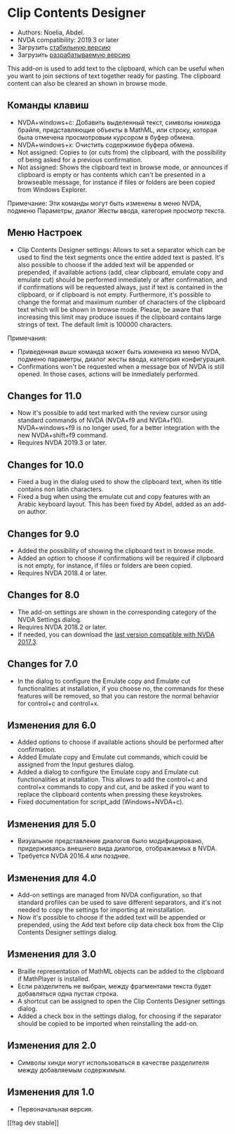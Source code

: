 # Clip Contents Designer #

*	Authors: Noelia, Abdel.
*	NVDA compatibility: 2019.3 or later
*	Загрузить [стабильную версию][1]
*	Загрузить [разрабатываемую версию][2]

This add-on is used to add text to the clipboard, which can be useful when
you want to join sections of text together ready for pasting.  The clipboard
content can also be cleared an shown in browse mode.

## Команды клавиш ##

* NVDA+windows+c: Добавить выделенный текст, символы юникода брайля,
  представляющие объекты в MathML, или строку, которая была отмечена
  просмотровым курсором в буфер обмена.
* NVDA+windows+x: Очистить содержимое буфера обмена.
* Not assigned: Copies to (or cuts from) the clipboard, with the possibility
  of being asked for a previous confirmation.
* Not assigned: Shows the clipboard text in browse mode, or announces if
  clipboard is empty or has contents which can't be presented in a
  browseable message, for instance if files or folders are been copied from
  Windows Explorer.

Примечание: Эти команды могут быть изменены в меню NVDA, подменю Параметры,
диалог Жесты ввода, категория просмотр текста.

## Меню Настроек ##
*	Clip Contents Designer settings: Allows to set a separator which can be used to find the text segments once the entire added text is pasted.
It's also possible to choose if the added text will be appended or prepended, if available actions (add, clear clipboard, emulate copy and emulate cut) should be performed inmediately or after confirmation, and if confirmations will be requested always, just if text is contained in the clipboard, or if clipboard is not empty.
Furthermore, it's possible to change the format and maximum number of characters of the clipboard text which will be shown in browse mode. Please, be aware that increasing this limit may produce issues if the clipboard contains large strings of text. The default limit is 100000 characters.

Примечания:

*	Приведенная выше команда может быть изменена из меню NVDA, подменю
  параметры, диалог жесты ввода, категория конфигурация.
*	Confirmations won't be requested when a message box of NVDA is still
  opened. In those cases, actions will be inmediately performed.

## Changes for 11.0
* Now it's possible to add text marked with the review cursor using standard
  commands of NVDA (NVDA+f9 and NVDA+f10). NVDA+windows+f9 is no longer
  used, for a better integration with the new NVDA+shift+f9 command.
* Requires NVDA 2019.3 or later.

## Changes for 10.0
* Fixed a bug in the dialog used to show the clipboard text, when its title
  contains non latin characters.
* Fixed a bug when using the emulate cut and copy features with an Arabic
  keyboard layout. This has been fixed by Abdel, added as an add-on author.

## Changes for 9.0

* Added the possibility of showing the clipboard text in browse mode.
* Added an option to choose if confirmations will be required if clipboard
  is not empty, for instance, if files or folders are been copied.
* Requires NVDA 2018.4 or later.

## Changes for 8.0 ##

* The add-on settings are shown in the corresponding category of the NVDA
  Settings dialog.
* Requires NVDA 2018.2 or later.
* If needed, you can download the [last version compatible with NVDA
  2017.3][3].

## Changes for 7.0

* In the dialog to configure the Emulate copy and Emulate cut
  functionalities at installation, if you choose no, the commands for these
  features will be removed, so that you can restore the normal behavior for
  control+c and control+x.

## Изменения для 6.0

*	 Added options to choose if available actions should be performed after confirmation.
*	Added Emulate copy and Emulate cut commands, which could be assigned from the Input gestures dialog.
*	 Added a dialog to configure the Emulate copy and Emulate cut functionalities at installation. This allows to add the control+c and control+x commands to copy and cut, and be asked if you want to replace the clipboard contents when pressing these keystrokes.
*	Fixed documentation for script_add (Windows+NVDA+c).

## Изменения для 5.0 ##

*	Визуальное представление диалогов было модифицировано, придерживаясь
  внешнего вида диалогов, отображаемых в NVDA.
*	Требуется NVDA 2016.4 или позднее.

## Изменения для 4.0 ##
*	Add-on settings are managed from NVDA configuration, so that standard
  profiles can be used to save different separators, and it's not needed to
  copy the settings for importing at reinstallation.
*	Now it's possible to choose if the added text will be appended or
  prepended, using the Add text before clip data check box from the Clip
  Contents Designer settings dialog.

## Изменения для 3.0 ##
*	Braille representation of MathML objects can be added to the clipboard if
  MathPlayer is installed.
*	Если разделитель не выбран, между фрагментами текста будет добавляться
  одна пустая строка.
*	A shortcut can be assigned to open the Clip Contents Designer settings
  dialog.
*	Added a check box in the settings dialog, for choosing if the separator
  should be copied to be imported when reinstalling the add-on.

## Изменения для 2.0 ##
*	Символы хинди могут использоваться в качестве разделителя между
  добавляемым содержимым.

## Изменения для 1.0 ##
*	Первоначальная версия.

[[!tag dev stable]]

[1]: https://addons.nvda-project.org/files/get.php?file=ccd

[2]: https://addons.nvda-project.org/files/get.php?file=ccd-dev

[3]: https://addons.nvda-project.org/files/get.php?file=ccd-o
